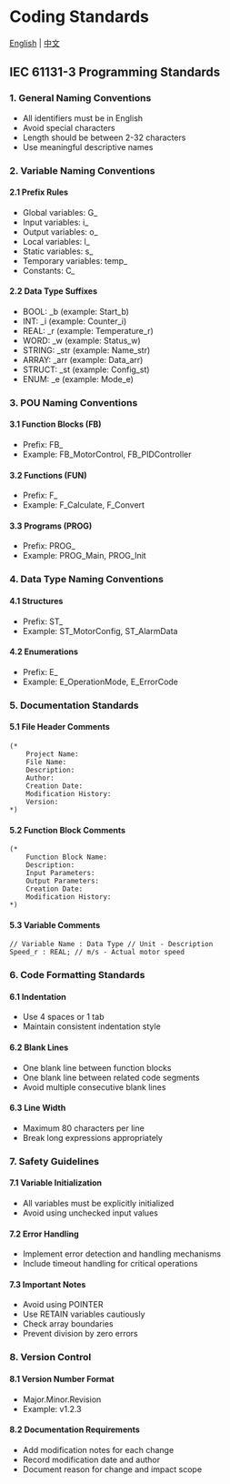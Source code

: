 # Coding Standards

[English](./STANDARDS_EN.md) | [中文](./STANDARDS_CN.md)

## IEC 61131-3 Programming Standards

### 1. General Naming Conventions
- All identifiers must be in English
- Avoid special characters
- Length should be between 2-32 characters
- Use meaningful descriptive names

### 2. Variable Naming Conventions

#### 2.1 Prefix Rules
- Global variables: G_
- Input variables: i_
- Output variables: o_
- Local variables: l_
- Static variables: s_
- Temporary variables: temp_
- Constants: C_

#### 2.2 Data Type Suffixes
- BOOL: _b (example: Start_b)
- INT: _i (example: Counter_i)
- REAL: _r (example: Temperature_r)
- WORD: _w (example: Status_w)
- STRING: _str (example: Name_str)
- ARRAY: _arr (example: Data_arr)
- STRUCT: _st (example: Config_st)
- ENUM: _e (example: Mode_e)

### 3. POU Naming Conventions

#### 3.1 Function Blocks (FB)
- Prefix: FB_
- Example: FB_MotorControl, FB_PIDController

#### 3.2 Functions (FUN)
- Prefix: F_
- Example: F_Calculate, F_Convert

#### 3.3 Programs (PROG)
- Prefix: PROG_
- Example: PROG_Main, PROG_Init

### 4. Data Type Naming Conventions

#### 4.1 Structures
- Prefix: ST_
- Example: ST_MotorConfig, ST_AlarmData

#### 4.2 Enumerations
- Prefix: E_
- Example: E_OperationMode, E_ErrorCode

### 5. Documentation Standards

#### 5.1 File Header Comments
```st
(*
    Project Name:
    File Name:
    Description:
    Author:
    Creation Date:
    Modification History:
    Version:
*)
```

#### 5.2 Function Block Comments
```st
(*
    Function Block Name:
    Description:
    Input Parameters:
    Output Parameters:
    Creation Date:
    Modification History:
*)
```

#### 5.3 Variable Comments
```st
// Variable Name : Data Type // Unit - Description
Speed_r : REAL; // m/s - Actual motor speed
```

### 6. Code Formatting Standards

#### 6.1 Indentation
- Use 4 spaces or 1 tab
- Maintain consistent indentation style

#### 6.2 Blank Lines
- One blank line between function blocks
- One blank line between related code segments
- Avoid multiple consecutive blank lines

#### 6.3 Line Width
- Maximum 80 characters per line
- Break long expressions appropriately

### 7. Safety Guidelines

#### 7.1 Variable Initialization
- All variables must be explicitly initialized
- Avoid using unchecked input values

#### 7.2 Error Handling
- Implement error detection and handling mechanisms
- Include timeout handling for critical operations

#### 7.3 Important Notes
- Avoid using POINTER
- Use RETAIN variables cautiously
- Check array boundaries
- Prevent division by zero errors

### 8. Version Control

#### 8.1 Version Number Format
- Major.Minor.Revision
- Example: v1.2.3

#### 8.2 Documentation Requirements
- Add modification notes for each change
- Record modification date and author
- Document reason for change and impact scope
